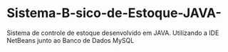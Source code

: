 # Sistema-B-sico-de-Estoque-JAVA-
Sistema de controle de estoque desenvolvido em JAVA. Utilizando a IDE NetBeans junto ao Banco de Dados MySQL
